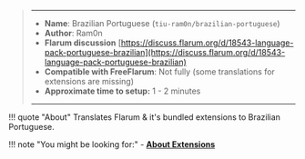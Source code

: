 > ---
> - **Name**: Brazilian Portuguese (`tiu-ram0n/brazilian-portuguese`)
> - **Author**: Ram0n
> - **Flarum discussion** [https://discuss.flarum.org/d/18543-language-pack-portuguese-brazilian](https://discuss.flarum.org/d/18543-language-pack-portuguese-brazilian)
> - **Compatible with FreeFlarum**: Not fully (some translations for extensions are missing)
> - **Approximate time to setup:** 1 - 2 minutes
>
> ---

!!! quote "About"
    Translates Flarum & it's bundled extensions to Brazilian Portuguese.

!!! note "You might be looking for:"
    - **[About Extensions](/docs/how-to/extensions/about-extensions/)**
